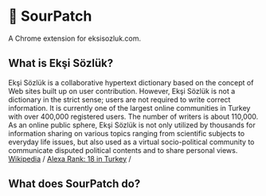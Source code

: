 # 🍋 SourPatch
A Chrome extension for eksisozluk.com.
 
## What is Ekşi Sözlük?
Ekşi Sözlük is a collaborative hypertext dictionary based on the concept of Web sites built up on user contribution. However, Ekşi Sözlük is not a dictionary in the strict sense; users are not required to write correct information. It is currently one of the largest online communities in Turkey with over 400,000 registered users. The number of writers is about 110,000. As an online public sphere, Ekşi Sözlük is not only utilized by thousands for information sharing on various topics ranging from scientific subjects to everyday life issues, but also used as a virtual socio-political community to communicate disputed political contents and to share personal views. [Wikipedia](https://en.wikipedia.org/wiki/Ek%C5%9Fi_S%C3%B6zl%C3%BCk) / [Alexa Rank: 18 in Turkey](https://www.alexa.com/topsites/countries/TR) /
 
## What does SourPatch do?
